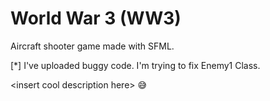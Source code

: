 # World War 3 (WW3)
Aircraft shooter game made with SFML.

[*] I've uploaded buggy code. I'm trying to fix Enemy1 Class.

\<insert cool description here\> 😅
